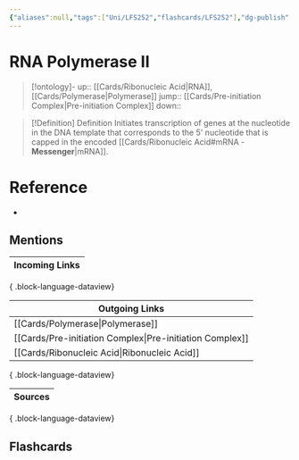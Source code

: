 ```yaml
---
{"aliases":null,"tags":["Uni/LFS252","flashcards/LFS252"],"dg-publish":true,"permalink":"/cards/rna-polymerase-ii/","dgPassFrontmatter":true}
---
```


# RNA Polymerase II

> [!ontology]-
> up:: [[Cards/Ribonucleic Acid\|RNA]], [[Cards/Polymerase\|Polymerase]]
> jump:: [[Cards/Pre-initiation Complex\|Pre-initiation Complex]]
> down:: 

> [!Definition] Definition
> Initiates transcription of genes at the nucleotide in the DNA template that corresponds to the 5' nucleotide that is capped in the encoded [[Cards/Ribonucleic Acid#mRNA - **Messenger**\|mRNA]].

# Reference

- 

## Mentions

| Incoming Links |
| -------------- |

{ .block-language-dataview}

| Outgoing Links                                              |
| ----------------------------------------------------------- |
| [[Cards/Polymerase\|Polymerase]]                         |
| [[Cards/Pre-initiation Complex\|Pre-initiation Complex]] |
| [[Cards/Ribonucleic Acid\|Ribonucleic Acid]]             |

{ .block-language-dataview}

| Sources |
| ------- |

{ .block-language-dataview}

## Flashcards